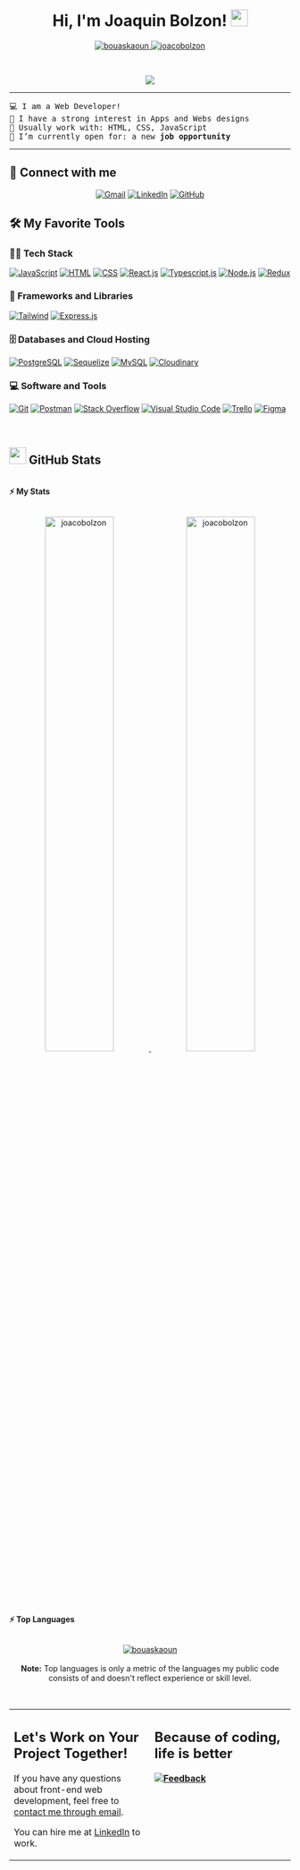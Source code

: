 <h1 align="center">
Hi, I'm Joaquin Bolzon!
	<a href="https://github.com/joacobolzon" target="_self">
		<img src="https://media.giphy.com/media/hvRJCLFzcasrR4ia7z/giphy.gif" width="30">
	</a>
</h1>
<p align="center">
	<a href="https://github.com/joacobolzon">
		<img src="https://komarev.com/ghpvc/?username=joacobolzon&label=Profile%20views&color=0e75b6&style=flat" alt="bouaskaoun" />
	</a>
	<a href="https://github.com/joacobolzon">
		<img src="https://img.shields.io/github/followers/joacobolzon?label=Followers" alt="joacobolzon " />
	</a>
</p>
<br/>
<p align="center">
	<a href="https://github.com/joacobolzon">
		<img src="https://readme-typing-svg.herokuapp.com?lines=Full+Stack+Web+Developer;Always%20learning%20new%20things&center=true&width=380&height=45">
	</a>
</p>

<hr>

<pre>
💻 I am a Web Developer!
📝 I have a strong interest in Apps and Webs designs
🌟 Usually work with: HTML, CSS, JavaScript
🤔 I’m currently open for: a new <b>job opportunity</b>
</pre>
<hr>

## 🤝 Connect with me
<p align="center">
	<a href="mailto:joacobolzon3@gmail.com"><img img src="https://img.shields.io/badge/Gmail-%23EA4335.svg?style=plastic&logo=gmail&logoColor=white" alt="Gmail"/></a>
	<a href="https://www.linkedin.com/in/enzo-joaquin-bolzon-b83a9a24a/"><img src="https://img.shields.io/badge/Linkedin-%230A66C2.svg?style=plastic&logo=linkedin&logoColor=white" alt="LinkedIn"/></a>
	<a href="https://github.com/joacobolzon"><img src="https://img.shields.io/badge/GitHub-%23181717.svg?style=plastic&logo=github&logoColor=white" alt="GitHub"/></a>
</p>

## 🛠️ My Favorite Tools

### 👨‍💻 Tech Stack

<p>
    <a href="https://github.com/joacobolzon"><img alt="JavaScript" src="https://img.shields.io/badge/-JavaScript-red"></a>
    <a href="https://github.com/joacobolzon"><img alt="HTML" src="https://img.shields.io/badge/-HTML-red"></a>
    <a href="https://github.com/joacobolzon"><img alt="CSS" src="https://img.shields.io/badge/-CSS-red"></a>
    <a href="https://github.com/joacobolzon"><img alt="React.js" src="https://img.shields.io/badge/-React.js-red"></a>
    <a href="https://github.com/joacobolzon"><img alt="Typescript.js" src="https://img.shields.io/badge/-Typescript-red"></a>
    <a href="https://github.com/joacobolzon"><img alt="Node.js" src="https://img.shields.io/badge/-Node.js-red"></a>
    <a href="https://github.com/joacobolzon"><img alt="Redux" src="https://img.shields.io/badge/-Redux-red"></a>

### 🧰 Frameworks and Libraries

<p>
    <a href="https://github.com/joacobolzon"><img alt="Tailwind" src="https://img.shields.io/badge/-Tailwind%20CSS-green"></a>
    <a href="https://github.com/joacobolzon"><img alt="Express.js" src="https://img.shields.io/badge/-Express.js-green"></a>
</p>

### 🗄️ Databases and Cloud Hosting

<p>
    <a href="https://github.com/joacobolzon"><img alt="PostgreSQL" src="https://img.shields.io/badge/-PostgreSQL-blue"></a>
    <a href="https://github.com/joacobolzon"><img alt="Sequelize" src="https://img.shields.io/badge/-Sequelize-blue"></a>
    <a href="https://github.com/joacobolzon"><img alt="MySQL" src="https://img.shields.io/badge/-MySQL-blue"></a>
    <a href="https://github.com/joacobolzon"><img alt="Cloudinary" src="https://img.shields.io/badge/-Cloudinary-blue"></a>
</p>

### 💻 Software and Tools

<p>
    <a href="https://github.com/joacobolzon"><img alt="Git" src="https://img.shields.io/badge/Git%20-%23F05033.svg?logo=git&logoColor=white"></a>
    <a href="https://github.com/joacobolzon"><img alt="Postman" src="https://img.shields.io/badge/Postman-FF6C37?logo=postman&logoColor=white"></a>
    <a href="https://github.com/joacobolzon"><img alt="Stack Overflow" src="https://img.shields.io/badge/-Stack%20Overflow-FE7A16?logo=stack-overflow&logoColor=white"></a>
    <a href="https://github.com/joacobolzon"><img alt="Visual Studio Code" src="https://img.shields.io/badge/Visual%20Studio%20Code-0078d7.svg?logo=visual-studio-code&logoColor=white"></a>
    <a href="https://github.com/joacobolzon"><img alt="Trello" src="https://img.shields.io/badge/Trello-0079bf.svg?logo=trello&logoColor=white"></a>
    <a href="https://github.com/joacobolzon"><img alt="Figma" src="https://img.shields.io/badge/Figma-fd3d39.svg?logo=figma&logoColor=white"></a>
</p>
</br>



## <a href="https://github.com/joacobolzon"><img src="https://www.blumbergdigital.com/wp-content/uploads/2020/10/stats-graphic-statistics-business-512.png" width="30"></a> GitHub Stats

<br/>
<summary><b>⚡ My Stats</b></summary>
<br/>
<p align="center">
	<a href="https://github.com/joacobolzon">
	<img width="49.5%" src="https://github-readme-stats.vercel.app/api?username=joacobolzon&show_icons=true" alt="joacobolzon">
	<img width="49.5%" src="https://github-readme-streak-stats.herokuapp.com/?user=joacobolzon" alt="joacobolzon">
	</a>
	<br/>
</p>
<br/>


<summary><b>⚡ Top Languages</b></summary>
<br/>

<p align="center">
	<a href="https://github.com/joacobolzon">
	<img src="https://github-readme-stats.vercel.app/api/top-langs/?username=joacobolzon&langs_count=8&layout=compact" alt="bouaskaoun">
	</a>
	<br/>
<br/>
<b>Note:</b> Top languages is only a metric of the languages my public code consists of and doesn't reflect experience or skill level.
</p>
<br/>

<table style="border: none">
  <tr>
  <td width="50%" valign="top">

## Let's Work on Your Project Together!

If you have any questions about front-end web development, feel free to <a href="mailto:joacobolzon3@gmail.com">contact me through email</a>.

You can hire me at <a href="https://www.linkedin.com/in/enzo-joaquin-bolzon-b83a9a24a/">LinkedIn</a> to work.

  </td>
  <td width="50%" valign="top">

## Because of coding, life is better

**<a href="https://github.com/joacobolzon"><img alt="Feedback" src="https://img.shields.io/badge/Ask%20me-anything-1abc9c.svg"></a>**

  </td>
  </tr>
</table>
